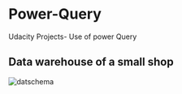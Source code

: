 # Power-Query

Udacity Projects- Use of power Query


## Data warehouse of a small shop

![datschema](https://user-images.githubusercontent.com/65776444/159014165-333d86e6-42bd-4ba7-9163-b1b5506ef68e.PNG)




